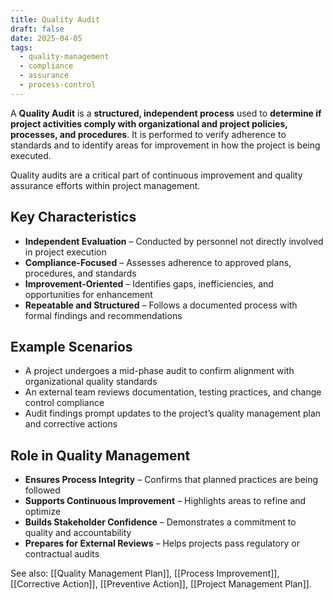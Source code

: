 ```yaml
---
title: Quality Audit
draft: false
date: 2025-04-05
tags:
  - quality-management
  - compliance
  - assurance
  - process-control
---
```


A **Quality Audit** is a **structured, independent process** used to **determine if project activities comply with organizational and project policies, processes, and procedures**. It is performed to verify adherence to standards and to identify areas for improvement in how the project is being executed.

Quality audits are a critical part of continuous improvement and quality assurance efforts within project management.

## Key Characteristics

- **Independent Evaluation** – Conducted by personnel not directly involved in project execution  
- **Compliance-Focused** – Assesses adherence to approved plans, procedures, and standards  
- **Improvement-Oriented** – Identifies gaps, inefficiencies, and opportunities for enhancement  
- **Repeatable and Structured** – Follows a documented process with formal findings and recommendations

## Example Scenarios

- A project undergoes a mid-phase audit to confirm alignment with organizational quality standards  
- An external team reviews documentation, testing practices, and change control compliance  
- Audit findings prompt updates to the project’s quality management plan and corrective actions

## Role in Quality Management

- **Ensures Process Integrity** – Confirms that planned practices are being followed  
- **Supports Continuous Improvement** – Highlights areas to refine and optimize  
- **Builds Stakeholder Confidence** – Demonstrates a commitment to quality and accountability  
- **Prepares for External Reviews** – Helps projects pass regulatory or contractual audits

See also: [[Quality Management Plan]], [[Process Improvement]], [[Corrective Action]], [[Preventive Action]], [[Project Management Plan]].
